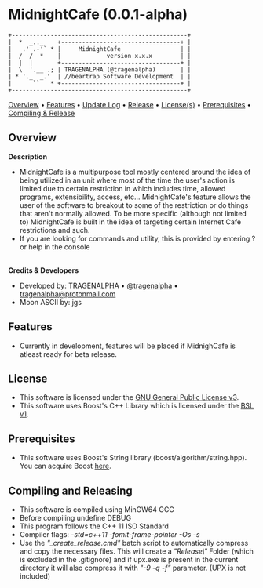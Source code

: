 # MidnightCafe (0.0.1-alpha)
```
+--------------------------------------------------+
|  *  _.._    +----------------------------------+ |
|   .' .-'` * |     MidnightCafe                 | |
|  /  /  *    |             version x.x.x        | |
|  |  |       +----------------------------------+ |
|  \  '.__ .; | TRAGENALPHA (@tragenalpha)       | |
| * '._  _.'  | //beartrap Software Development  | |
|      ``   * +----------------------------------+ |
+--------------------------------------------------+
```
<a href="https://github.com/tragenalpha/midnightcafe#overview">Overview</a> • <a href="https://github.com/tragenalpha/midnightcafe#features">Features</a> • <a href="https://github.com/tragenalpha/midnightcafe/updatelog.txt">Update Log</a> • <a href="https://github.com/tragenalpha/midnightcafe/releases">Release</a> • <a href="https://github.com/tragenalpha/midnightcafe#license">License(s)</a> • <a href="https://github.com/tragenalpha/midnightcafe#prerequisites">Prerequisites</a> • <a href="https://github.com/tragenalpha/midnightcafe#compiling-and-releasing">Compiling & Release</a>

## Overview
<b>Description</b><br>
- MidnightCafe is a multipurpose tool mostly centered around the idea of being utilized in an unit where most of the time the user's action is limited due to certain restriction in which includes time, allowed programs, extensibility, access, etc... MidnightCafe's feature allows the user of the software to breakout to some of the restriction or do things that aren't normally allowed. To be more specific (although not limited to) MidnightCafe is built in the idea of targeting certain Internet Cafe restrictions and such.
- If you are looking for commands and utility, this is provided by entering ? or help in the console

<br><b>Credits & Developers</b><br>
- Developed by: TRAGENALPHA • <a href="https://twitter.com/tragenalpha">@tragenalpha</a> • tragenalpha@protonmail.com
- Moon ASCII by: jgs

## Features
- Currently in development, features will be placed if MidnighCafe is atleast ready for beta release.

## License
- This software is licensed under the <a href="https://github.com/tragenalpha/midnightcafe/LICENSE">GNU General Public License v3</a>.
- This software uses Boost's C++ Library which is licensed under the <a href="https://github.com/tragenalpha/midnightcafe/boost_license.txt">BSL v1</a>.

## Prerequisites
- This software uses Boost's String library (boost/algorithm/string.hpp). You can acquire Boost <a href="https://www.boost.org/users/download/">here</a>.

## Compiling and Releasing
- This software is compiled using MinGW64 GCC
- Before compiling undefine DEBUG
- This program follows the C++ 11 ISO Standard
- Compiler flags: <i>-std=c++11 -fomit-frame-pointer -Os -s</i>
- Use the <i>"_create_release.cmd"</i> batch script to automatically compress and copy the necessary files. This will create a <i>"Release\\"</i> Folder (which is excluded in the .gitignore) and if upx.exe is present in the current directory it will also compress it with <i>"-9 -q -f"</i> parameter. (UPX is not included)